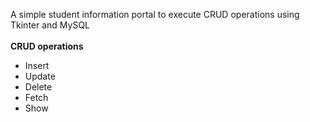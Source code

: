 A simple student information portal to execute CRUD operations using Tkinter and MySQL<br/>
<br/>
<b>CRUD operations</b>
- Insert
- Update
- Delete
- Fetch
- Show
